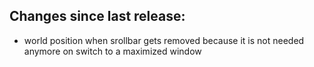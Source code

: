 ## Changes since last release:

- world position when srollbar gets removed because it is not needed anymore on switch to a maximized window
